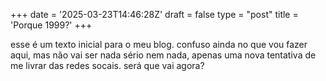 +++
date = '2025-03-23T14:46:28Z'
draft = false
type = "post"
title = 'Porque 1999?'
+++

esse é um texto inicial para o meu blog. confuso ainda no que vou fazer aqui, mas não vai ser nada sério nem nada, apenas uma nova tentativa de me livrar das redes socais. será que vai agora?
